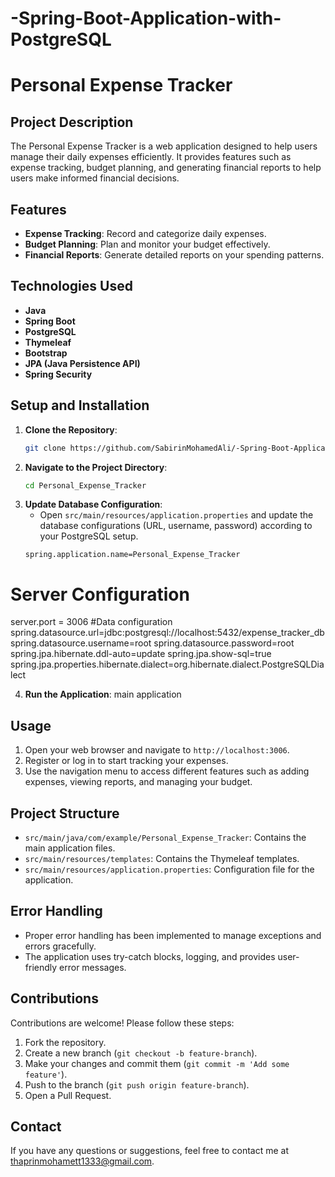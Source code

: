 # -Spring-Boot-Application-with-PostgreSQL
# Personal Expense Tracker

## Project Description
The Personal Expense Tracker is a web application designed to help users manage their daily expenses efficiently. It provides features such as expense tracking, budget planning, and generating financial reports to help users make informed financial decisions.

## Features
- **Expense Tracking**: Record and categorize daily expenses.
- **Budget Planning**: Plan and monitor your budget effectively.
- **Financial Reports**: Generate detailed reports on your spending patterns.

## Technologies Used
- **Java**
- **Spring Boot**
- **PostgreSQL**
- **Thymeleaf**
- **Bootstrap**
- **JPA (Java Persistence API)**
- **Spring Security**

## Setup and Installation
1. **Clone the Repository**:
    ```sh
    git clone https://github.com/SabirinMohamedAli/-Spring-Boot-Application-with-PostgreSQL.git
    ```
2. **Navigate to the Project Directory**:
    ```sh
    cd Personal_Expense_Tracker
    ```
3. **Update Database Configuration**:
    - Open `src/main/resources/application.properties` and update the database configurations (URL, username, password) according to your PostgreSQL setup.
    ```properties
   spring.application.name=Personal_Expense_Tracker
# Server Configuration
server.port = 3006
#Data configuration
spring.datasource.url=jdbc:postgresql://localhost:5432/expense_tracker_db
spring.datasource.username=root
spring.datasource.password=root
spring.jpa.hibernate.ddl-auto=update
spring.jpa.show-sql=true
spring.jpa.properties.hibernate.dialect=org.hibernate.dialect.PostgreSQLDialect

4. **Run the Application**:
   main application
   
   

## Usage
1. Open your web browser and navigate to `http://localhost:3006`.
2. Register or log in to start tracking your expenses.
3. Use the navigation menu to access different features such as adding expenses, viewing reports, and managing your budget.

## Project Structure
- `src/main/java/com/example/Personal_Expense_Tracker`: Contains the main application files.
- `src/main/resources/templates`: Contains the Thymeleaf templates.
- `src/main/resources/application.properties`: Configuration file for the application.

## Error Handling
- Proper error handling has been implemented to manage exceptions and errors gracefully.
- The application uses try-catch blocks, logging, and provides user-friendly error messages.

## Contributions
Contributions are welcome! Please follow these steps:
1. Fork the repository.
2. Create a new branch (`git checkout -b feature-branch`).
3. Make your changes and commit them (`git commit -m 'Add some feature'`).
4. Push to the branch (`git push origin feature-branch`).
5. Open a Pull Request.

## Contact
If you have any questions or suggestions, feel free to contact me at [thaprinmohamett1333@gmail.com](mailto:thaprinmohamett1333@gmail.com).
